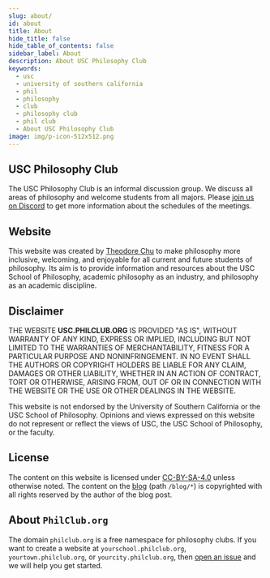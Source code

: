 ```yaml
---
slug: about/
id: about
title: About
hide_title: false
hide_table_of_contents: false
sidebar_label: About
description: About USC Philosophy Club
keywords:
  - usc
  - university of southern california
  - phil
  - philosophy
  - club
  - philosophy club
  - phil club
  - About USC Philosophy Club
image: img/p-icon-512x512.png
---
```


## USC Philosophy Club

The USC Philosophy Club is an informal discussion group. We discuss all areas of philosophy and welcome students from all majors. Please [join us on Discord](https://usc.philclub.org/discord/) to get more information about the schedules of the meetings.

## Website

This website was created by [Theodore Chu](https://theochu.com) to make philosophy more inclusive, welcoming, and enjoyable for all current and future students of philosophy. Its aim is to provide information and resources about the USC School of Philosophy, academic philosophy as an industry, and philosophy as an academic discipline.

## Disclaimer

THE WEBSITE **USC.PHILCLUB.ORG** IS PROVIDED "AS IS", WITHOUT WARRANTY OF ANY KIND, EXPRESS OR
IMPLIED, INCLUDING BUT NOT LIMITED TO THE WARRANTIES OF MERCHANTABILITY,
FITNESS FOR A PARTICULAR PURPOSE AND NONINFRINGEMENT. IN NO EVENT SHALL THE
AUTHORS OR COPYRIGHT HOLDERS BE LIABLE FOR ANY CLAIM, DAMAGES OR OTHER
LIABILITY, WHETHER IN AN ACTION OF CONTRACT, TORT OR OTHERWISE, ARISING FROM,
OUT OF OR IN CONNECTION WITH THE WEBSITE OR THE USE OR OTHER DEALINGS IN THE
WEBSITE.

This website is not endorsed by the University of Southern California or the USC School of Philosophy. Opinions and views expressed on this website do not represent or reflect the views of USC, the USC School of Philosophy, or the faculty.

## License

The content on this website is licensed under [CC-BY-SA-4.0](https://creativecommons.org/licenses/by-sa/4.0/) unless otherwise noted. The content on the [blog](/blog/) (path `/blog/*`) is copyrighted with all rights reserved by the author of the blog post.

## About `PhilClub.org`

The domain `philclub.org` is a free namespace for philosophy clubs. If you want to create a website at `yourschool.philclub.org`, `yourtown.philclub.org`, or `yourcity.philclub.org`, then [open an issue](https://github.com/philclub/philclub.org/issues) and we will help you get started.
